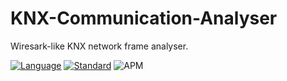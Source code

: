 # KNX-Communication-Analyser
Wiresark-like KNX network frame analyser.

[![Language](https://img.shields.io/badge/language-C++-blue.svg)](https://isocpp.org/)
[![Standard](https://img.shields.io/badge/C%2B%2B-11-blue.svg)](https://en.wikipedia.org/wiki/C%2B%2B#Standardization)
![APM](https://img.shields.io/apm/l/vim-mode)
